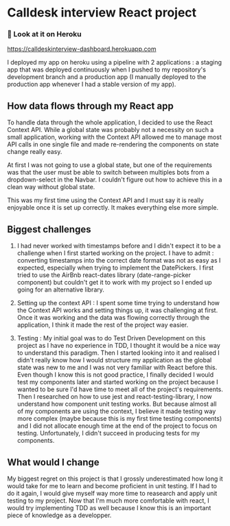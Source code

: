 # Calldesk interview React project

### 👀 Look at it on Heroku 
https://calldeskinterview-dashboard.herokuapp.com

I deployed my app on heroku using a pipeline with 2 applications : a staging app that was deployed continuously when I pushed to my repository's development branch and a production app (I manually deployed to the production app whenever I had a stable version of my app).

## How data flows through my React app

To handle data through the whole application, I decided to use the React Context API.
While a global state was probably not a necessity on such a small application, working with the Context API allowed me to manage most API calls in one single file and made re-rendering the components on state change really easy.

At first I was not going to use a global state, but one of the requirements was that the user must be able to switch between multiples bots from a dropdown-select in the Navbar. I couldn't figure out how to achieve this in a clean way without global state.

This was my first time using the Context API and I must say it is really enjoyable once it is set up correctly. It makes everything else more simple.

## Biggest challenges

1. I had never worked with timestamps before and I didn't expect it to be a challenge when I first started working on the project.
I have to admit : converting timestamps into the correct date format was not as easy as I expected, especially when trying to implement the DatePickers.
I first tried to use the AirBnb react-dates library (date-range-picker component) but couldn't get it to work with my project so I ended up going for an alternative library.

2. Setting up the context API : I spent some time trying to understand how the Context API works and setting things up, it was challenging at first.
Once it was working and the data was flowing correctly through the application, I think it made the rest of the project way easier.

3. Testing : My initial goal was to do Test Driven Development on this project as I have no experience in TDD, I thought it would be a nice way to understand this paradigm.
Then I started looking into it and realised I didn't really know how I would structure my application as the global state was new to me and I was not very familiar with React before this.
Even though I know this is not good practice, I finally decided I would test my components later and started working on the project because I wanted to be sure I'd have time to meet all of the project's requirements.
Then I researched on how to use jest and react-testing-library, I now understand how component unit testing works. But because almost all of my components are using the context, I believe it made testing way more complex (maybe because this is my first time testing components) and I did not allocate enough time at the end of the project to focus on testing. Unfortunately, I didn't succeed in producing tests for my components.

## What would I change

My biggest regret on this project is that I grossly underestimated how long it would take for me to learn and become proficient in unit testing.
If I had to do it again, I would give myself way more time to reasearch and apply unit testing to my project.
Now that I'm much more comfortable with react, I would try implementing TDD as well because I know this is an important piece of knowledge as a developper.
